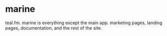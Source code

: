 # marine

teal.fm. marine is everything except the main app. marketing pages, landing pages, documentation, and the rest of the site.

